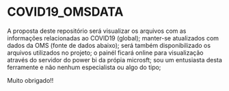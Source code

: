 # COVID19_OMSDATA

A proposta deste repositório será visualizar os arquivos com as informações relacionadas ao COVID19 (global);
manter-se atualizados com dados da OMS (fonte de dados abaixo);
será também disponibilizado os arquivos utilizados no projeto;
o painél ficará online para visualização através do servidor do power bi da própia microsft;
sou um entusiasta desta ferramente e não nenhum especialista ou algo do tipo;

Muito obrigado!!
